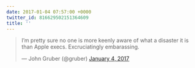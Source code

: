 ```yaml
---
date: 2017-01-04 07:57:00 +0000
twitter_id: 816629502151364609
title: ''
---
```


<blockquote class="twitter-tweet"><p lang="en" dir="ltr">I’m pretty sure no one is more keenly aware of what a disaster it is than Apple execs. Excruciatingly embarassing.</p>&mdash; John Gruber (@gruber) <a href="https://twitter.com/gruber/status/816486372131409921?ref_src=twsrc%5Etfw">January 4, 2017</a></blockquote>
<script async src="https://platform.twitter.com/widgets.js" charset="utf-8"></script>
